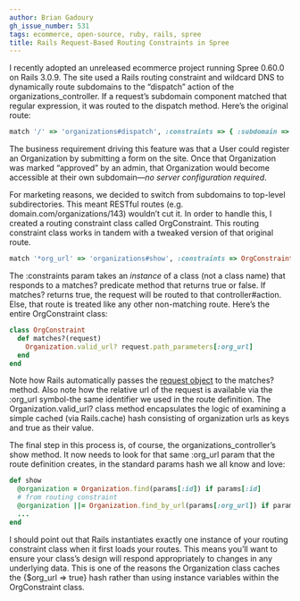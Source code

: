 ```yaml
---
author: Brian Gadoury
gh_issue_number: 531
tags: ecommerce, open-source, ruby, rails, spree
title: Rails Request-Based Routing Constraints in Spree
---
```




I recently adopted an unreleased ecommerce project running Spree 0.60.0 on Rails 3.0.9. The site used a Rails routing constraint and wildcard DNS to dynamically route subdomains to the “dispatch” action of the organizations_controller. If a request’s subdomain component matched that regular expression, it was routed to the dispatch method. Here’s the original route:

```ruby
match '/' => 'organizations#dispatch', :constraints => { :subdomain => /.+/ }
```

The business requirement driving this feature was that a User could register an Organization by submitting a form on the site. Once that Organization was marked “approved” by an admin, that Organization would become accessible at their own subdomain—​*no server configuration required*.

For marketing reasons, we decided to switch from subdomains to top-level subdirectories. This meant RESTful routes (e.g. domain.com/organizations/143) wouldn’t cut it. In order to handle this, I created a routing constraint class called OrgConstraint. This routing constraint class works in tandem with a tweaked version of that original route.

```ruby
match '*org_url' => 'organizations#show', :constraints => OrgConstraint.new
```

The :constraints param takes an *instance* of a class (not a class name) that responds to a matches? predicate method that returns true or false. If matches? returns true, the request will be routed to that controller#action. Else, that route is treated like any other non-matching route. Here’s the entire OrgConstraint class:

```ruby
class OrgConstraint
  def matches?(request)
    Organization.valid_url? request.path_parameters[:org_url]
  end
end
```

Note how Rails automatically passes the [request object](http://guides.rubyonrails.org/action_controller_overview.html#the-request-object) to the matches? method. Also note how the relative url of the request is available via the :org_url symbol-​the same identifier we used in the route definition. The Organization.valid_url? class method encapsulates the logic of examining a simple cached (via Rails.cache) hash consisting of organization urls as keys and true as their value.

The final step in this process is, of course, the organizations_controller’s show method. It now needs to look for that same :org_url param that the route definition creates, in the standard params hash we all know and love:

```ruby
def show
  @organization = Organization.find(params[:id]) if params[:id]  
  # from routing constraint
  @organization ||= Organization.find_by_url(params[:org_url]) if params[:org_url]  
  ...
end
```

I should point out that Rails instantiates exactly one instance of your routing constraint class when it first loads your routes. This means you’ll want to ensure your class’s design will respond appropriately to changes in any underlying data. This is one of the reasons the Organization class caches the {$org_url => true} hash rather than using instance variables within the OrgConstraint class.

 


